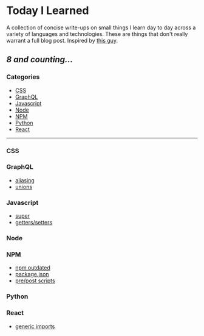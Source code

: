 # Today I Learned
A collection of concise write-ups on small things I learn day to day across a variety of languages and technologies. These are things that don't really warrant a full blog post. Inspired by [this guy](https://github.com/jbranchaud/til).

_8 and counting..._
---

### Categories

* [CSS](#css)
* [GraphQL](#graphql)
* [Javascript](#javascript)
* [Node](#node)
* [NPM](#npm)
* [Python](#python)
* [React](#react)

---

### CSS

### GraphQL

- [aliasing](graphql/aliasing.md)
- [unions](graphql/unions.md)

### Javascript

- [super](javascript/super.md)
- [getters/setters](javascript/getset.md)

### Node

### NPM

- [npm outdated](npm/outdated.md)
- [package.json](npm/package.json.md)
- [pre/post scripts](prepostscripts.md)

### Python

### React

- [generic imports](react/generic_imports.md)
